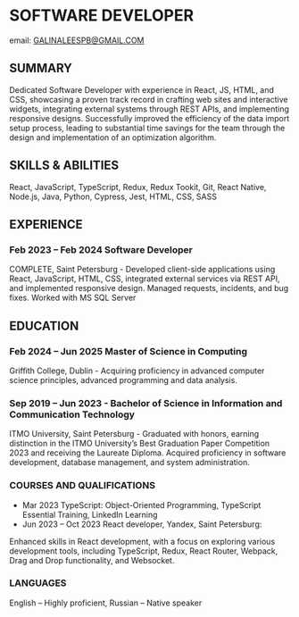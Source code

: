 # SOFTWARE DEVELOPER 
email: GALINALEESPB@GMAIL.COM

## SUMMARY
Dedicated Software Developer with experience in React, JS, HTML, and CSS, showcasing a proven track record in
crafting web sites and interactive widgets, integrating external systems through REST APIs, and implementing
responsive designs. Successfully improved the efficiency of the data import setup process, leading to substantial
time savings for the team through the design and implementation of an optimization algorithm.
## SKILLS & ABILITIES
React, JavaScript, TypeScript, Redux, Redux Tookit, Git, React Native, Node.js, Java, Python, Cypress, Jest, HTML,
CSS, SASS
## EXPERIENCE
### Feb 2023 – Feb 2024 Software Developer
COMPLETE, Saint Petersburg - Developed client-side applications using React, JavaScript, HTML, CSS, integrated
external services via REST API, and implemented responsive design. Managed
requests, incidents, and bug fixes. Worked with MS SQL Server
## EDUCATION
### Feb 2024 – Jun 2025 Master of Science in Computing
Griffith College, Dublin - Acquiring proficiency in advanced computer science principles, advanced
programming and data analysis.
### Sep 2019 – Jun 2023 - Bachelor of Science in Information and Communication Technology
ITMO University, Saint Petersburg - Graduated with honors, earning distinction in the ITMO University’s Best
Graduation Paper Competition 2023 and receiving the Laureate Diploma. Acquired
proficiency in software development, database management, and system
administration.
### COURSES AND QUALIFICATIONS
- Mar 2023 TypeScript: Object-Oriented Programming, TypeScript Essential Training, LinkedIn Learning
- Jun 2023 – Oct 2023 React developer, Yandex, Saint Petersburg:

Enhanced skills in React development, with a focus on exploring various
development tools, including TypeScript, Redux, React Router, Webpack, Drag and
Drop functionality, and Websocket.
### LANGUAGES
English – Highly proficient, Russian – Native speaker 
